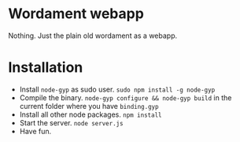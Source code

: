 # Wordament webapp

Nothing. Just the plain old wordament as a webapp.

# Installation

+ Install `node-gyp` as sudo user. `sudo npm install -g node-gyp`
+ Compile the binary. `node-gyp configure && node-gyp build` in the current folder where you have `binding.gyp`
+ Install all other node packages. `npm install`
+ Start the server. `node server.js`
+ Have fun.


